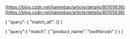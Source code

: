 [https://blog.csdn.net/jiaminbao/article/details/80105636](https://blog.csdn.net/jiaminbao/article/details/80105636)



{
  "query": {
    "match_all": {}
  }



{
"query":{
 "match": {
      "product_name": "toothbrush"
    }
}
}
